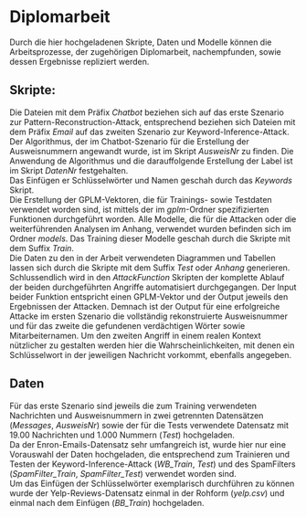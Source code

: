 # Diplomarbeit
Durch die hier hochgeladenen Skripte, Daten und Modelle können die Arbeitsprozesse, der zugehörigen Diplomarbeit, nachempfunden, sowie dessen Ergebnisse repliziert werden.
## Skripte:
Die Dateien mit dem Präfix *Chatbot* beziehen sich auf das erste Szenario zur Pattern-Reconstruction-Attack, entsprechend beziehen sich Dateien mit dem Präfix *Email* auf das zweiten Szenario zur Keyword-Inference-Attack. \
Der Algorithmus, der im Chatbot-Szenario für die Erstellung der Ausweisnummern angewandt wurde, ist im Skript *AusweisNr* zu finden. Die Anwendung de Algorithmus und die darauffolgende Erstellung der Label ist im Skript *DatenNr* festgehalten. \
Das Einfügen er Schlüsselwörter und Namen geschah durch das *Keywords* Skript.\
Die Erstellung der GPLM-Vektoren, die für Trainings- sowie Testdaten verwendet worden sind, ist mittels der im *gplm*-Ordner spezifizierten Funktionen durchgeführt worden. 
Alle Modelle, die für die Attacken oder die weiterführenden Analysen im Anhang, verwendet wurden befinden sich im Ordner *models*. Das Training dieser Modelle geschah durch die Skripte mit dem Suffix *Train*.\
Die Daten zu den in der Arbeit verwendeten Diagrammen und Tabellen lassen sich durch die Skripte mit dem Suffix *Test* oder *Anhang* generieren.\
Schlussendlich wird in den *AttackFunction* Skripten der komplette Ablauf der beiden durchgeführten Angriffe automatisiert durchgegangen. Der Input beider Funktion entspricht einen GPLM-Vektor und der Output jeweils den Ergebnissen der Attacken. Demnach ist der Output für eine erfolgreiche Attacke im ersten Szenario die vollständig rekonstruierte Ausweisnummer und für das zweite die gefundenen verdächtigen Wörter sowie Mitarbeiternamen. Um den zweiten Angriff in einem realen Kontext nützlicher zu gestalten werden hier die Wahrscheinlichkeiten, mit denen ein Schlüsselwort in der jeweiligen Nachricht vorkommt, ebenfalls angegeben. 
## Daten
Für das erste Szenario sind jeweils die zum Training verwendeten Nachrichten und Ausweisnummern in zwei getrennten Datensätzen (*Messages*, *AusweisNr*) sowie der für die Tests verwendete Datensatz mit 19.00 Nachrichten und 1.000 Nummern (*Test*) hochgeladen.\
Da der Enron-Emails-Datensatz sehr umfangreich ist, wurde hier nur eine Vorauswahl der Daten hochgeladen, die entsprechend zum Trainieren und Testen der Keyword-Inference-Attack (*WB_Train*, *Test*) und des SpamFilters (*SpamFilter_Train*, *SpamFilter_Test*) verwendet worden sind. \
Um das Einfügen der Schlüsselwörter exemplarisch durchführen zu können wurde der Yelp-Reviews-Datensatz einmal in der Rohform (*yelp.csv*) und einmal nach dem Einfügen (*BB_Train*) hochgeladen. 

